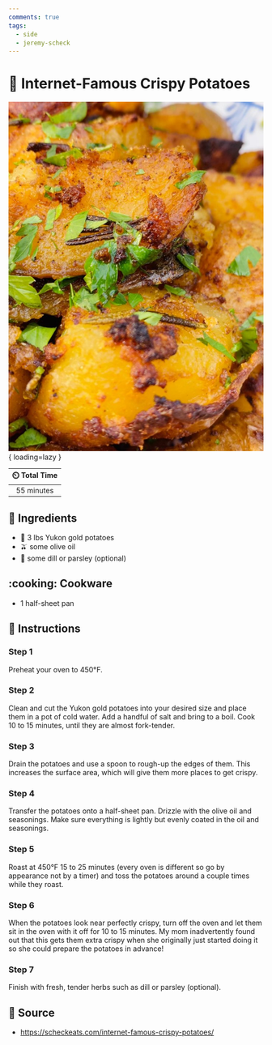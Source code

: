 ```yaml
---
comments: true
tags:
  - side
  - jeremy-scheck
---
```

# :potato: Internet-Famous Crispy Potatoes

![Internet-Famous Crispy Potatoes][1]{ loading=lazy }

| :timer_clock: Total Time |
|:-----------------------: |
| 55 minutes |

## :salt: Ingredients

- :potato: 3 lbs Yukon gold potatoes
- :olive: some olive oil
- :herb: some dill or parsley (optional)

## :cooking: Cookware

- 1 half-sheet pan

## :pencil: Instructions

### Step 1

Preheat your oven to 450°F.

### Step 2

Clean and cut the Yukon gold potatoes into your desired size and place them in a pot of cold water. Add a handful of
salt and bring to a boil. Cook 10 to 15 minutes, until they are almost fork-tender.

### Step 3

Drain the potatoes and use a spoon to rough-up the edges of them. This increases the surface area, which will give them
more places to get crispy.

### Step 4

Transfer the potatoes onto a half-sheet pan. Drizzle with the olive oil and seasonings. Make sure everything is lightly
but evenly coated in the oil and seasonings.

### Step 5

Roast at 450°F 15 to 25 minutes (every oven is different so go by appearance not by a timer) and toss the potatoes
around a couple times while they roast.

### Step 6

When the potatoes look near perfectly crispy, turn off the oven and let them sit in the oven with it off for 10 to 15
minutes. My mom inadvertently found out that this gets them extra crispy when she originally just started doing it so
she could prepare the potatoes in advance!

### Step 7

Finish with fresh, tender herbs such as dill or parsley (optional).

## :link: Source

- <https://scheckeats.com/internet-famous-crispy-potatoes/>

[1]: <../assets/images/internet-famous-crispy-potatoes.jpg>
